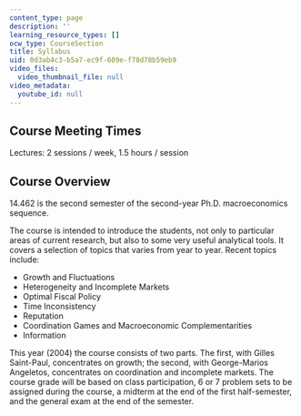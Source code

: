 ```yaml
---
content_type: page
description: ''
learning_resource_types: []
ocw_type: CourseSection
title: Syllabus
uid: 0d3ab4c3-b5a7-ec9f-609e-f78d78b59eb9
video_files:
  video_thumbnail_file: null
video_metadata:
  youtube_id: null
---
```


Course Meeting Times
--------------------

Lectures: 2 sessions / week, 1.5 hours / session

Course Overview
---------------

14.462 is the second semester of the second-year Ph.D. macroeconomics sequence.

The course is intended to introduce the students, not only to particular areas of current research, but also to some very useful analytical tools. It covers a selection of topics that varies from year to year. Recent topics include:

*   Growth and Fluctuations
*   Heterogeneity and Incomplete Markets
*   Optimal Fiscal Policy
*   Time Inconsistency
*   Reputation
*   Coordination Games and Macroeconomic Complementarities
*   Information

This year (2004) the course consists of two parts. The first, with Gilles Saint-Paul, concentrates on growth; the second, with George-Marios Angeletos, concentrates on coordination and incomplete markets. The course grade will be based on class participation, 6 or 7 problem sets to be assigned during the course, a midterm at the end of the first half-semester, and the general exam at the end of the semester.